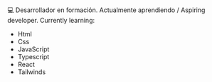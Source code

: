 💻 Desarrollador en formación. Actualmente aprendiendo / Aspiring developer. Currently learning:
- Html
- Css
- JavaScript
- Typescript
- React
- Tailwinds

